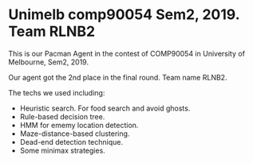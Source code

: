 # Unimelb comp90054 Sem2, 2019. Team RLNB2

This is our Pacman Agent in the contest of COMP90054 in University of Melbourne, Sem2, 2019.  

Our agent got the 2nd place in the final round. Team name RLNB2.  

The techs we used including:
  - Heuristic search. For food search and avoid ghosts.
  - Rule-based decision tree. 
  - HMM for ememy location detection.
  - Maze-distance-based clustering.
  - Dead-end detection technique.
  - Some minimax strategies.  
